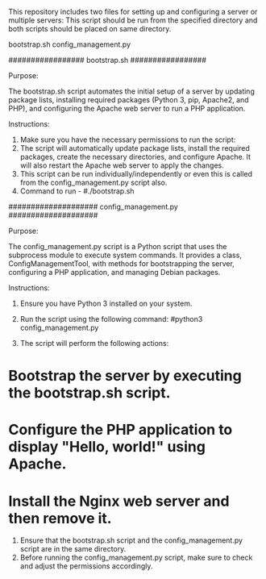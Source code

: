 This repository includes two files for setting up and configuring a server or multiple servers:
This script should be run from the specified directory and both scripts should be placed on same directory.

bootstrap.sh
config_management.py

#################
bootstrap.sh
#################

Purpose:

The bootstrap.sh script automates the initial setup of a server by updating package lists, 
installing required packages (Python 3, pip, Apache2, and PHP), and configuring the Apache web server to run a PHP application.

Instructions:

1. Make sure you have the necessary permissions to run the script:
2. The script will automatically update package lists, install the required packages, create the necessary directories, and configure Apache. 
   It will also restart the Apache web server to apply the changes.
3. This script can be run individually/independently or even this is called from the config_management.py script also.
4. Command to run - #./bootstrap.sh


####################
config_management.py
####################

Purpose:

The config_management.py script is a Python script that uses the subprocess module to execute system commands. 
It provides a class, ConfigManagementTool, with methods for bootstrapping the server, configuring a PHP application, and managing Debian packages.

Instructions:

1. Ensure you have Python 3 installed on your system.
2. Run the script using the following command:
   #python3 config_management.py
   
3. The script will perform the following actions:

# Bootstrap the server by executing the bootstrap.sh script.
# Configure the PHP application to display "Hello, world!" using Apache.
# Install the Nginx web server and then remove it.


1. Ensure that the bootstrap.sh script and the config_management.py script are in the same directory.
2. Before running the config_management.py script, make sure to check and adjust the permissions accordingly.



